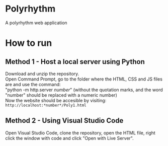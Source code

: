 # Polyrhythm
A polyrhythm web application

# How to run
## Method 1 - Host a local server using Python
Download and unzip the repository. \
Open Command Prompt, go to the folder where the HTML, CSS and JS files are and use the command: \
 "python -m http.server *number*" (without the quotation marks, and the word "number" should be replaced with a numeric number) \
Now the website should be accesible by visiting: `http://localhost:*number*/Poly1.html`

## Method 2 - Using Visual Studio Code
Open Visual Studio Code, clone the repository, open the HTML file, right click the window with code and click "Open with Live Server".
